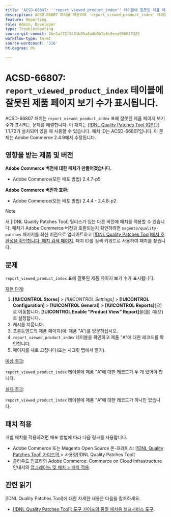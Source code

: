 ```yaml
---
title: 'ACSD-66807: ''report_viewed_product_index'' 테이블에 잘못된 제품 페이지 보기 수가 표시됨'
description: ACSD-66807 패치를 적용하여 'report_viewed_product_index' 테이블에 잘못된 제품 페이지 보기 수가 표시되는 Adobe Commerce 문제를 해결합니다.
feature: Reporting
role: Admin, Developer
type: Troubleshooting
source-git-commit: 2be2af72f3431b95a8a4b0b7a8c9eea906637325
workflow-type: tm+mt
source-wordcount: '316'
ht-degree: 0%

---
```



# ACSD-66807: `report_viewed_product_index` 테이블에 잘못된 제품 페이지 보기 수가 표시됩니다.

ACSD-66807 패치는 `report_viewed_product_index` 표에 잘못된 제품 페이지 보기 수가 표시되는 문제를 해결합니다. 이 패치는 [[!DNL Quality Patches Tool (QPT)]](/help/tools/quality-patches-tool/quality-patches-tool-to-self-serve-quality-patches.md) 1.1.72가 설치되어 있을 때 사용할 수 있습니다. 패치 ID는 ACSD-66807입니다. 이 문제는 Adobe Commerce 2.4.9에서 수정됩니다.

## 영향을 받는 제품 및 버전

**Adobe Commerce 버전에 대한 패치가 만들어졌습니다.**

* Adobe Commerce(모든 배포 방법) 2.4.7-p5

**Adobe Commerce 버전과 호환:**

* Adobe Commerce(모든 배포 방법) 2.4.4 - 2.4.8-p2

>[!NOTE]
>
>새 [!DNL Quality Patches Tool] 릴리스가 있는 다른 버전에 패치를 적용할 수 있습니다. 패치가 Adobe Commerce 버전과 호환되는지 확인하려면 `magento/quality-patches` 패키지를 최신 버전으로 업데이트하고 [[!DNL Quality Patches Tool]에서 호환성을 확인합니다. 패치 검색 페이지](https://experienceleague.adobe.com/tools/commerce-quality-patches/index.html). 패치 ID를 검색 키워드로 사용하여 패치를 찾습니다.

## 문제

`report_viewed_product_index` 표에 잘못된 제품 페이지 보기 수가 표시됩니다.

<u>재현 단계</u>:

1. **[!UICONTROL Stores]** > *[!UICONTROL Settings]* > **[!UICONTROL Configuration]** > **[!UICONTROL General]** > **[!UICONTROL Reports]**(으)로 이동합니다. **[!UICONTROL Enable "Product View" Report]**&#x200B;을(를) *예*(으)로 설정합니다.
1. 캐시를 지웁니다.
1. 프론트엔드의 제품 페이지(예: 제품 &quot;A&quot;)를 방문하십시오.
1. `report_viewed_product_index` 테이블을 확인하고 제품 &quot;A&quot;에 대한 레코드를 확인합니다.
1. 페이지를 새로 고칩니다(또는 시크릿 탭에서 열기).

<u>예상 결과</u>:

`report_viewed_product_index` 테이블에 제품 &quot;A&quot;에 대한 레코드가 두 개 있어야 합니다.

<u>실제 결과</u>:

`report_viewed_product_index` 테이블에 제품 &quot;A&quot;에 대한 레코드가 하나만 있습니다.

## 패치 적용

개별 패치를 적용하려면 배포 방법에 따라 다음 링크를 사용합니다.

* Adobe Commerce 또는 Magento Open Source 온-프레미스: [[!DNL Quality Patches Tool]  가이드의 ](/help/tools/quality-patches-tool/usage.md)> 사용량[!DNL Quality Patches Tool]
* 클라우드 인프라의 Adobe Commerce: Commerce on Cloud Infrastructure 안내서의 [업그레이드 및 패치 > 패치 적용](https://experienceleague.adobe.com/docs/commerce-cloud-service/user-guide/develop/upgrade/apply-patches.html).

## 관련 읽기

[!DNL Quality Patches Tool]에 대한 자세한 내용은 다음을 참조하세요.

* [[!DNL Quality Patches Tool]: 도구 가이드의 품질 패치용 셀프서비스 도구](/help/tools/quality-patches-tool/quality-patches-tool-to-self-serve-quality-patches.md).
